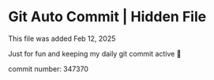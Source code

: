 # Git Auto Commit | Hidden File

This file was added Feb 12, 2025

Just for fun and keeping my daily git commit active 🤪

commit number: 347370
